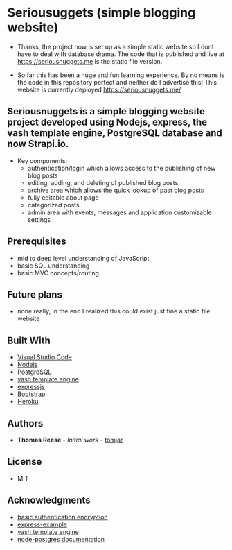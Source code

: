 # Seriousuggets (simple blogging website)
* Thanks, the project now is set up as a simple static website so I dont have to deal with database drama. The code that is published and live at https://seriousnuggets.me is the static file version.

*  So far this has been a huge and fun learning experience. By no means is the code in this repository perfect and neither do I advertise this! This website is currently deployed https://seriousnuggets.me/


## Seriousnuggets is a simple blogging website project developed using Nodejs, express, the vash template engine, PostgreSQL database and now Strapi.io.

* Key components:
  * authentication/login which allows access to the publishing of new blog posts
  * editing, adding, and deleting of published blog posts
  * archive area which allows the quick lookup of past blog posts
  * fully editable about page
  * categorized posts
  * admin area with events, messages and application customizable settings

## Prerequisites

* mid to deep level understanding of JavaScript
* basic SQL understanding
* basic MVC concepts/routing

## Future plans

* none really, in the end I realized this could exist just fine a static file website

## Built With
* [Visual Studio Code](https://code.visualstudio.com/)
* [Nodejs](https://nodejs.org/en/)
* [PostgreSQL](https://www.postgresql.org/)
* [vash template engine](https://github.com/kirbysayshi/vash)
* [expressjs](https://expressjs.com/)
* [Bootstrap](https://getbootstrap.com/)
* [Heroku](https://heroku.com)

## Authors

* **Thomas Reese** - *Initial work* - [tomjar](https://github.com/tomjar)

## License

* MIT

## Acknowledgments

* [basic authentication encryption](https://ciphertrick.com/salt-hash-passwords-using-nodejs-crypto/)
* [express-example](https://shapeshed.com/creating-a-basic-site-with-node-and-express/)
* [vash template engine](https://github.com/kirbysayshi/vash)
* [node-postgres documentation](https://node-postgres.com/guides/project-structure)
